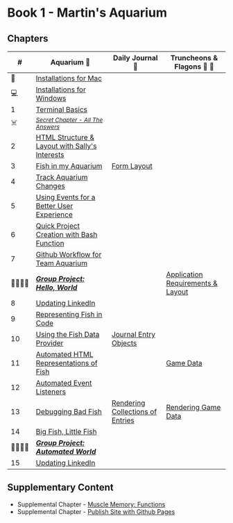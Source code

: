 # Book 1 - Martin's Aquarium

## Chapters

| #  | Aquarium 🐠 | Daily Journal 📔 | Truncheons &amp; Flagons 🏏 🍺 |
|--|--|--|--|
| 🍎  | [Installations for Mac](./chapters/GETTING_STARTED_MAC.md) |       |      |
| 💻  | [Installations for Windows](./chapters/GETTING_STARTED_WINDOWS.md) |  |  |
| 1 | [Terminal Basics](./chapters/CLI_BASICS.md) |  |  |
| ☠️ | <sub>_[Secret Chapter - All The Answers](./chapters/ANSWER_KEY.md)_</sub> |  |  |
| 2 | [HTML Structure &amp; Layout with Sally's Interests](./chapters/HTML_COMPONENTS.md) |  |  |
| 3 | [Fish in my Aquarium](./chapters/HTML_AQUARIUM.md) | [Form Layout](./chapters/DAILY_JOURNAL_STATIC_LAYOUT.md) |  |
| 4 | [Track Aquarium Changes](./chapters/GIT_BASICS.md) |  |  |
| 5 | [Using Events for a Better User Experience](./chapters/BASIC_EVENTS.md) |  |  |
| 6 | [Quick Project Creation with Bash Function](./chapters/BASH_HELPERS.md) |  |  |
| 7 | [Github Workflow for Team Aquarium](./chapters/GIT_WORKFLOW.md) |  |  |
| 👨‍👨‍👦‍👦 | [**_Group Project: Hello, World_**](./chapters/HELLO_WORLD.md) |  |  [Application Requirements & Layout](./chapters/TF_STRUCTURE_LAYOUT.md) |
| 8 | [Updating LinkedIn](./chapters/LINKEDIN_HELLO_WORLD.md) |  |  |
| 9 | [Representing Fish in Code](./chapters/BASIC_DATA_STRUCTURES.md) |  |  |
| 10 | [Using the Fish Data Provider](./chapters/EXPORTING_FISH.md) | [Journal Entry Objects](./chapters/DAILY_JOURNAL_OBJECT_DOM.md) |  |
| 11 | [Automated HTML Representations of Fish](./chapters/CREATING_FISH_COMPONENTS.md) |  | [Game Data](./chapters/TF_GAME_DATA.md) |
| 12 | [Automated Event Listeners](./chapters/DYNAMIC_EVENT_LISTENERS.md) |  |  |
| 13 | [Debugging Bad Fish](./chapters/DEBUG_THE_AQUARIUM.md) | [Rendering Collections of Entries](./chapters/DAILY_JOURNAL_DATA_DOM.md) | [Rendering Game Data](./chapters/TF_GAME_RENDER.md) |
| 14 | [Big Fish, Little Fish](./chapters/FILTERING_FISH.md) |  | |
| 👨‍👨‍👦‍👦 | [**_Group Project: Automated World_**](./chapters/AUTO_WORLD.md) |  |  |
| 15 | [Updating LinkedIn](./chapters/LINKEDIN_HELLO_WORLD_DEUX.md) |  |  |

## Supplementary Content

* Supplemental Chapter - [Muscle Memory: Functions](./chapters/FUNCTION_PRACTICE.md)
* Supplemental Chapter - [Publish Site with Github Pages](./chapters/GITHUB_PAGES.md)

